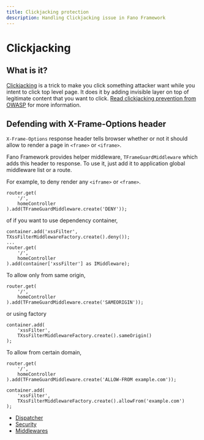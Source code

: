 ```yaml
---
title: Clickjacking protection
description: Handling Clickjacking issue in Fano Framework
---
```


<h1 class="major">Clickjacking</h1>

## What is it?

[Clickjacking](https://owasp.org/www-community/attacks/Clickjacking) is a trick to make you click something attacker want while you intent to click top level page. It does it by adding invisible layer on top of legitimate content that you want to click. [Read clickjacking prevention from OWASP](https://cheatsheetseries.owasp.org/cheatsheets/Clickjacking_Defense_Cheat_Sheet.html) for more information.

## Defending with X-Frame-Options header

`X-Frame-Options` response header tells browser whether or not it should allow to render a page in `<frame>` or `<iframe>`.

Fano Framework provides helper middleware, `TFrameGuardMiddleware` which adds this header to response. To use it, just add it to application global middleware list or a route.

For example, to deny render any `<iframe>` or `<frame>`.

```
router.get(
    '/',
    homeController
).add(TFrameGuardMiddleware.create('DENY'));
```

of if you want to use dependency container,

```
container.add('xssFilter', TXssFilterMiddlewareFactory.create().deny());
...
router.get(
    '/',
    homeController
).add(container['xssFilter'] as IMiddleware);
```

To allow only from same origin,

```
router.get(
    '/',
    homeController
).add(TFrameGuardMiddleware.create('SAMEORIGIN'));
```
or using factory
```
container.add(
    'xssFilter',
    TXssFilterMiddlewareFactory.create().sameOrigin()
);
```

To allow from certain domain,

```
router.get(
    '/',
    homeController
).add(TFrameGuardMiddleware.create('ALLOW-FROM example.com'));
```

```
container.add(
    'xssFilter',
    TXssFilterMiddlewareFactory.create().allowFrom('example.com')
);
```

- [Dispatcher](/dispatcher)
- [Security](/security)
- [Middlewares](/middlewares)
